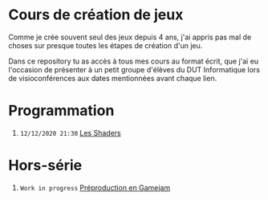 # Cours de création de jeux

Comme je crée souvent seul des jeux depuis 4 ans, j'ai appris pas mal de choses sur presque toutes les étapes de création d'un jeu.

Dans ce repository tu as accès à tous mes cours au format écrit, que j'ai eu l'occasion de présenter à un petit groupe d'élèves du DUT Informatique lors de visioconférences aux dates mentionnées avant chaque lien.

# Programmation

1. `12/12/2020 21:30` [Les Shaders](./cours/shaders/cours.md)

# Hors-série

1. `Work in progress` [Préproduction en Gamejam](./cours/preprodGamejam/main.md)